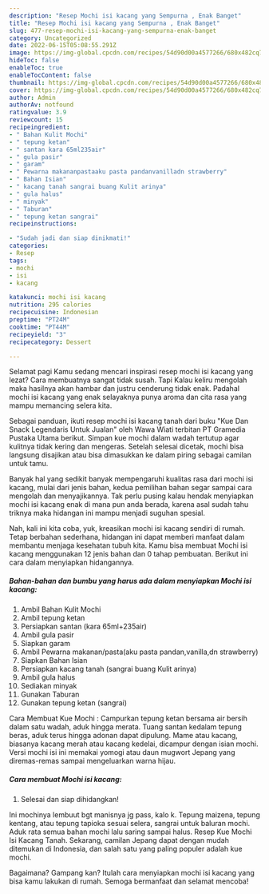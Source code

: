 ```yaml
---
description: "Resep Mochi isi kacang yang Sempurna , Enak Banget"
title: "Resep Mochi isi kacang yang Sempurna , Enak Banget"
slug: 477-resep-mochi-isi-kacang-yang-sempurna-enak-banget
category: Uncategorized
date: 2022-06-15T05:08:55.291Z
image: https://img-global.cpcdn.com/recipes/54d90d00a4577266/680x482cq70/mochi-isi-kacang-foto-resep-utama.jpg
hideToc: false
enableToc: true
enableTocContent: false
thumbnail: https://img-global.cpcdn.com/recipes/54d90d00a4577266/680x482cq70/mochi-isi-kacang-foto-resep-utama.jpg
cover: https://img-global.cpcdn.com/recipes/54d90d00a4577266/680x482cq70/mochi-isi-kacang-foto-resep-utama.jpg
author: Admin
authorAv: notfound
ratingvalue: 3.9
reviewcount: 15
recipeingredient:
- " Bahan Kulit Mochi"
- " tepung ketan"
- " santan kara 65ml235air"
- " gula pasir"
- " garam"
- " Pewarna makananpastaaku pasta pandanvanilladn strawberry"
- " Bahan Isian"
- " kacang tanah sangrai buang Kulit arinya"
- " gula halus"
- " minyak"
- " Taburan"
- " tepung ketan sangrai"
recipeinstructions:

- "Sudah jadi dan siap dinikmati!"
categories:
- Resep
tags:
- mochi
- isi
- kacang

katakunci: mochi isi kacang 
nutrition: 295 calories
recipecuisine: Indonesian
preptime: "PT24M"
cooktime: "PT44M"
recipeyield: "3"
recipecategory: Dessert

---
```



Selamat pagi Kamu sedang mencari inspirasi resep mochi isi kacang yang lezat? Cara membuatnya sangat tidak susah. Tapi Kalau keliru mengolah maka hasilnya akan hambar dan justru cenderung tidak enak. Padahal mochi isi kacang yang enak selayaknya punya aroma dan cita rasa yang mampu memancing selera kita.


Sebagai panduan, ikuti resep mochi isi kacang tanah dari buku &#34;Kue Dan Snack Legendaris Untuk Jualan&#34; oleh Wawa Wiati terbitan PT Gramedia Pustaka Utama berikut. Simpan kue mochi dalam wadah tertutup agar kulitnya tidak kering dan mengeras. Setelah selesai dicetak, mochi bisa langsung disajikan atau bisa dimasukkan ke dalam piring sebagai camilan untuk tamu.

Banyak hal yang sedikit banyak mempengaruhi kualitas rasa dari mochi isi kacang, mulai dari jenis bahan, kedua pemilihan bahan segar sampai cara mengolah dan menyajikannya. Tak perlu pusing kalau hendak menyiapkan mochi isi kacang enak di mana pun anda berada, karena asal sudah tahu triknya maka hidangan ini mampu menjadi suguhan spesial.


Nah, kali ini kita coba, yuk, kreasikan mochi isi kacang sendiri di rumah. Tetap berbahan sederhana, hidangan ini dapat memberi manfaat dalam membantu menjaga kesehatan tubuh kita. Kamu bisa membuat Mochi isi kacang menggunakan 12 jenis bahan dan 0 tahap pembuatan. Berikut ini cara dalam menyiapkan hidangannya.

<!--inarticleads1-->

##### Bahan-bahan dan bumbu yang harus ada dalam menyiapkan Mochi isi kacang:

1. Ambil  Bahan Kulit Mochi
1. Ambil  tepung ketan
1. Persiapkan  santan (kara 65ml+235air)
1. Ambil  gula pasir
1. Siapkan  garam
1. Ambil  Pewarna makanan/pasta(aku pasta pandan,vanilla,dn strawberry)
1. Siapkan  Bahan Isian
1. Persiapkan  kacang tanah (sangrai buang Kulit arinya)
1. Ambil  gula halus
1. Sediakan  minyak
1. Gunakan  Taburan
1. Gunakan  tepung ketan (sangrai)


Cara Membuat Kue Mochi : Campurkan tepung ketan bersama air bersih dalam satu wadah, aduk hingga merata. Tuang santan kedalam tepung beras, aduk terus hingga adonan dapat dipulung. Mame atau kacang, biasanya kacang merah atau kacang kedelai, dicampur dengan isian mochi. Versi mochi isi ini memakai yomogi atau daun mugwort Jepang yang diremas-remas sampai mengeluarkan warna hijau. 

<!--inarticleads2-->

##### Cara membuat Mochi isi kacang:


1. Selesai dan siap dihidangkan!

Ini mochinya lembuut bgt manisnya jg pass, kalo k. Tepung maizena, tepung kentang, atau tepung tapioka sesuai selera, sangrai untuk baluran mochi. Aduk rata semua bahan mochi lalu saring sampai halus. Resep Kue Mochi Isi Kacang Tanah. Sekarang, camilan Jepang dapat dengan mudah ditemukan di Indonesia, dan salah satu yang paling populer adalah kue mochi. 

Bagaimana? Gampang kan? Itulah cara menyiapkan mochi isi kacang yang bisa kamu lakukan di rumah. Semoga bermanfaat dan selamat mencoba!
